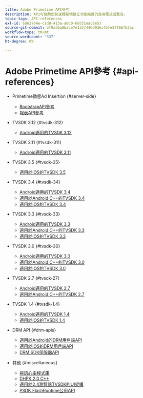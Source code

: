 ```yaml
---
title: Adobe Primetime API參考
description: API可協助您快速輕鬆地建立功能完善的應用程式或整合。
topic-tags: API-references
exl-id: 6862764e-c1d8-413a-a0c0-66b31eac8e53
source-git-commit: bf9adba0bace7e1327446d936c4bfe27f66fb2ac
workflow-type: tm+mt
source-wordcount: '337'
ht-degree: 0%

---
```


# Adobe Primetime API參考 {#api-references}

+ Primetime動態Ad Insertion {#server-side}
   + [BootstrapAPI參考](../primetime-ad-insertion/technical-reference/bootstrap-api.md)
   + [報表API參考](../primetime-ad-insertion/assets/auditude-report-api.pdf)

+ TVSDK 3.12 {#tvsdk-312}
   + [Android適用的TVSDK 3.12](https://help.adobe.com/en_US/primetime/api/psdk/javadoc3.12/index.html)

+ TVSDK 3.11 {#tvsdk-311}
   + [Android適用的TVSDK 3.11](https://help.adobe.com/en_US/primetime/api/psdk/javadoc3.11/index.html)

+ TVSDK 3.5 {#tvsdk-35}
   + [適用於iOS的TVSDK 3.5](https://help.adobe.com/en_US/primetime/api/psdk/appledoc_v35/index.html)

+ TVSDK 3.4 {#tvsdk-34}
   + [Android適用的TVSDK 3.4](https://help.adobe.com/en_US/primetime/api/psdk/javadoc3.4/index.html)
   + [適用於Android C++的TVSDK 3.4](https://help.adobe.com/en_US/primetime/api/psdk/cpp_3.4/namespaces.html)
   + [適用於iOS的TVSDK 3.4](https://help.adobe.com/en_US/primetime/api/psdk/appledoc_v34/index.html)

+ TVSDK 3.3 {#tvsdk-33}
   + [Android適用的TVSDK 3.3](https://help.adobe.com/en_US/primetime/api/psdk/javadoc3.3/index.html)
   + [適用於Android C++的TVSDK 3.3](https://help.adobe.com/en_US/primetime/api/psdk/cpp_3.3/namespaces.html)
   + [適用於iOS的TVSDK 3.3](https://help.adobe.com/en_US/primetime/api/psdk/appledoc_v33/index.html)

+ TVSDK 3.0 {#tvsdk-30}
   + [Android適用的TVSDK 3.0](https://help.adobe.com/en_US/primetime/api/psdk/javadoc3.0/index.html)
   + [適用於Android C++的TVSDK 3.0](https://help.adobe.com/en_US/primetime/api/psdk/cpp_3.0/namespaces.html)
   + [適用於iOS的TVSDK 3.0](https://help.adobe.com/en_US/primetime/api/psdk/appledoc_3/index.html)

+ TVSDK 2.7 {#tvsdk-27}
   + [Android適用的TVSDK 2.7](https://help.adobe.com/en_US/primetime/api/psdk/javadoc_2.7/index.html)
   + [適用於Android C++的TVSDK 2.7](https://help.adobe.com/en_US/primetime/api/psdk/cpp/namespaces.html)

+ TVSDK 1.4 {#tvsdk-1.4}
   + [Android適用的TVSDK 1.4](https://help.adobe.com/en_US/primetime/api/psdk/javadoc/index.html)
   + [適用於iOS的TVSDK 1.4](https://help.adobe.com/en_US/primetime/api/psdk/appledoc/index.html)

+ DRM API {#drm-apis}
   + [適用於Android的DRM用戶端API](https://help.adobe.com/en_US/primetime/api/drm-apis/client/android/index.html)
   + [適用於iOS的DRM用戶端API](https://help.adobe.com/en_US/primetime/api/drm-apis/client/ios/index.html)
   + [DRM SDK伺服器API](https://help.adobe.com/en_US/primetime/api/drm-apis/server/javadocs-flashaccess-pro/)

+ 其他 {#miscellaneous}
   + [視訊心率程式庫](https://help.adobe.com/en_US/primetime/api/psdk/vhl_tvsdk_ios/index.html)
   + [DHPK 2.0 C++](https://help.adobe.com/en_US/primetime/api/psdk/psdk_doxygen/index.html)
   + [適用於2.4瀏覽器TVSDK的UI架構](https://help.adobe.com/en_US/primetime/api/psdk/btvsdk-ui-framework/index.html)
   + [PSDK FlashRuntime公用API](https://help.adobe.com/en_US/primetime/api/psdk/asdoc-dhls/)

